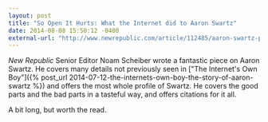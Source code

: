 ```yaml
---
layout: post
title: "So Open It Hurts: What the Internet did to Aaron Swartz"
date: 2014-08-08 15:50:12 -0400
external-url: "http://www.newrepublic.com/article/112485/aaron-swartz-profile-internet-will-never-save-you"
---
```


*New Republic* Senior Editor Noam Scheiber wrote a fantastic piece on Aaron
Swartz. He covers many details not previously seen in ["The Internet's Own
Boy"]({% post_url 2014-07-12-the-internets-own-boy-the-story-of-aaron-swartz %})
and offers the most whole profile of Swartz. He covers the good parts and
the bad parts in a tasteful way, and offers citations for it all.

A bit long, but worth the read.

